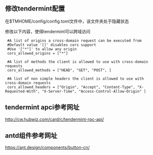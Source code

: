 ## 修改tendermint配置
 在$TMHOME/config/config.toml文件中，该文件夹处于隐藏状态
 
 修改以下内容，使得tendermint可以跨域访问
```
 #A list of origins a cross-domain request can be executed from
 #Default value '[]' disables cors support
 #Use '["*"]' to allow any origin
 cors_allowed_origins = ["*"]
 
 #A list of methods the client is allowed to use with cross-domain requests
 cors_allowed_methods = ["HEAD", "GET", "POST", ]
 
 #A list of non simple headers the client is allowed to use with cross-domain requests
 cors_allowed_headers = ["Origin", "Accept", "Content-Type", "X-Requested-With", "X-Server-Time", "Access-Control-Allow-Origin" ]
```
## tendermint apci参考网址
http://cw.hubwiz.com/card/c/tendermint-rpc-api/

## antd组件参考网址
https://ant.design/components/button-cn/
